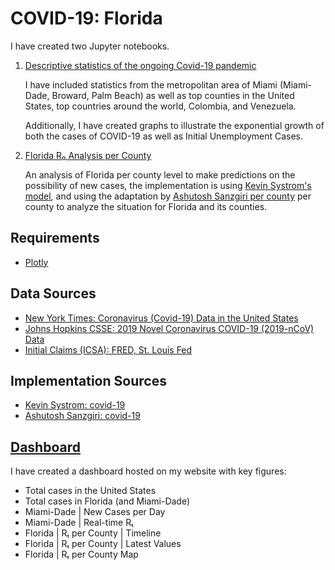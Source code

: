 <meta name="viewport" content="width=device-width, initial-scale=1.0">

# COVID-19: Florida

I have created two Jupyter notebooks.

1. [Descriptive statistics of the ongoing Covid-19 pandemic](COVID-19.ipynb)

   I have included statistics from the metropolitan area of Miami (Miami-Dade,
   Broward, Palm Beach) as well as top counties in the United States, top
   countries around the world, Colombia, and Venezuela.

   Additionally, I have created graphs to illustrate the exponential growth of
   both the cases of COVID-19 as well as Initial Unemployment Cases.

2. [Florida R₀ Analysis per County](https://github.com/danielcs88/covid-19/blob/master/Florida%20R_0.py)

   An analysis of Florida per county level to make predictions on the
   possibility of new cases, the implementation is using
   [Kevin Systrom's model](https://github.com/k-sys/covid-19),
   and using the adaptation by
   [Ashutosh Sanzgiri per county](https://github.com/k-sys/covid-19/blob/e95ae71f1eea827baffce2d308f767634951f9e3/Realtime_R0_by_county.ipynb)
   per county to analyze the situation for Florida and its counties.

## Requirements

- [Plotly](https://plotly.com/python/)

## Data Sources

- [New York Times: Coronavirus (Covid-19) Data in the United States](https://github.com/nytimes/covid-19-data)
- [Johns Hopkins CSSE: 2019 Novel Coronavirus COVID-19 (2019-nCoV) Data](https://github.com/CSSEGISandData/COVID-19/)
- [Initial Claims (ICSA): FRED, St. Louis Fed](https://fred.stlouisfed.org/series/ICSA)

## Implementation Sources

- [Kevin Systrom: covid-19](https://github.com/k-sys/covid-19/blob/master/Realtime%20R0.ipynb)
- [Ashutosh Sanzgiri: covid-19](https://github.com/sanzgiri/covid-19/blob/master/Realtime_R0_by_county.ipynb)

## [Dashboard](https://danielcs88.github.io/covid-19.html)

I have created a dashboard hosted on my website with key figures:

- Total cases in the United States
- Total cases in Florida (and Miami-Dade)
- Miami-Dade | New Cases per Day
- Miami-Dade | Real-time Rₜ
- Florida | Rₜ per County | Timeline
- Florida | Rₜ per County | Latest Values
- Florida | Rₜ per County Map
